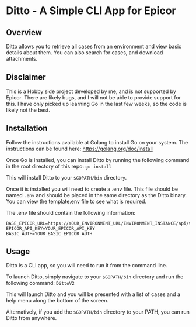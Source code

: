 # Ditto - A Simple CLI App for Epicor

## Overview
Ditto allows you to retrieve all cases from an environment and view basic details about them.
You can also search for cases, and download attachments.

## Disclaimer
This is a Hobby side project developed by me, and is not supported by Epicor.
There are likely bugs, and I will not be able to provide support for this. I have only picked up learning Go in the last
few weeks, so the code is likely not the best.


## Installation
Follow the instructions available at Golang to install Go on your system.
The instructions can be found here: https://golang.org/doc/install

Once Go is installed, you can install Ditto by running the following command in the root directory of this repo:
`go install`

This will install Ditto to your `$GOPATH/bin` directory.

Once it is installed you will need to create a .env file. This file should be named `.env` and should be placed in the 
same directory as the Ditto binary. You can view the template.env file to see what is required.

The .env file should contain the following information:
```
BASE_EPICOR_URL=https://YOUR_ENVIRONMENT_URL/ENVIRONMENT_INSTANCE/api/v2/odata/COMPANY/
EPICOR_API_KEY=YOUR_EPICOR_API_KEY
BASIC_AUTH=YOUR_BASIC_EPICOR_AUTH
```

## Usage
Ditto is a CLI app, so you will need to run it from the command line.

To launch Ditto, simply navigate to your `$GOPATH/bin` directory and run the following command:
`DittoV2`

This will launch Ditto and you will be presented with a list of cases and a
help menu along the bottom of the screen.

Alternatively, if you add the `$GOPATH/bin` directory to your PATH, you can run Ditto from anywhere.
